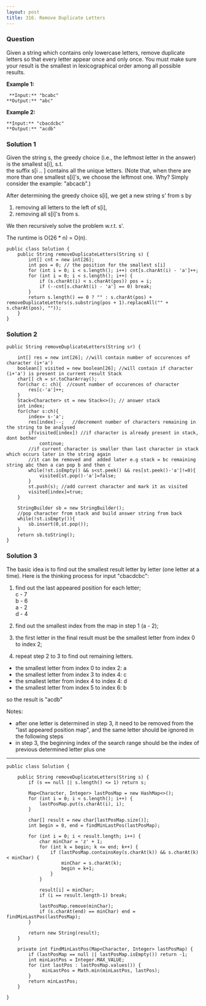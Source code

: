 ```yaml
---
layout: post
title: 316. Remove Duplicate Letters
---
```

### Question
Given a string which contains only lowercase letters, remove duplicate letters
so that every letter appear once and only once. You must make sure your result
is the smallest in lexicographical order among all possible results.

 **Example 1:**

    
    
     **Input:** "bcabc"
    **Output:** "abc"
    

**Example 2:**

    
    
    **Input:** "cbacdcbc"
    **Output:** "acdb"
    

### Solution 1
Given the string s, the greedy choice (i.e., the leftmost letter in the
answer) is the smallest s[i], s.t.  
the suffix s[i .. ] contains all the unique letters. (Note that, when there
are more than one smallest s[i]'s, we choose the leftmost one. Why? Simply
consider the example: "abcacb".)

After determining the greedy choice s[i], we get a new string s' from s by

  1. removing all letters to the left of s[i],
  2. removing all s[i]'s from s.

We then recursively solve the problem w.r.t. s'.

The runtime is O(26 * n) = O(n).

    
    
    public class Solution {
        public String removeDuplicateLetters(String s) {
            int[] cnt = new int[26];
            int pos = 0; // the position for the smallest s[i]
            for (int i = 0; i < s.length(); i++) cnt[s.charAt(i) - 'a']++;
            for (int i = 0; i < s.length(); i++) {
                if (s.charAt(i) < s.charAt(pos)) pos = i;
                if (--cnt[s.charAt(i) - 'a'] == 0) break;
            }
            return s.length() == 0 ? "" : s.charAt(pos) + removeDuplicateLetters(s.substring(pos + 1).replaceAll("" + s.charAt(pos), ""));
        }
    }


### Solution 2
    
    
    public String removeDuplicateLetters(String sr) {
    
        int[] res = new int[26]; //will contain number of occurences of character (i+'a')
        boolean[] visited = new boolean[26]; //will contain if character (i+'a') is present in current result Stack
        char[] ch = sr.toCharArray();
        for(char c: ch){  //count number of occurences of character 
            res[c-'a']++;
        }
        Stack<Character> st = new Stack<>(); // answer stack
        int index;
        for(char s:ch){ 
            index= s-'a';
            res[index]--;   //decrement number of characters remaining in the string to be analysed
            if(visited[index]) //if character is already present in stack, dont bother
                continue;
            //if current character is smaller than last character in stack which occurs later in the string again
            //it can be removed and  added later e.g stack = bc remaining string abc then a can pop b and then c
            while(!st.isEmpty() && s<st.peek() && res[st.peek()-'a']!=0){ 
                visited[st.pop()-'a']=false;
            }
            st.push(s); //add current character and mark it as visited
            visited[index]=true;
        }
    
        StringBuilder sb = new StringBuilder();
        //pop character from stack and build answer string from back
        while(!st.isEmpty()){
            sb.insert(0,st.pop());
        }
        return sb.toString();
    }


### Solution 3
The basic idea is to find out the smallest result letter by letter (one letter
at a time). Here is the thinking process for input "cbacdcbc":

  1. find out the last appeared position for each letter;  
c - 7  
b - 6  
a - 2  
d - 4

  2. find out the smallest index from the map in step 1 (a - 2);
  3. the first letter in the final result must be the smallest letter from index 0 to index 2;
  4. repeat step 2 to 3 to find out remaining letters.

  * the smallest letter from index 0 to index 2: a
  * the smallest letter from index 3 to index 4: c
  * the smallest letter from index 4 to index 4: d
  * the smallest letter from index 5 to index 6: b

so the result is "acdb"

Notes:

  * after one letter is determined in step 3, it need to be removed from the "last appeared position map", and the same letter should be ignored in the following steps
  * in step 3, the beginning index of the search range should be the index of previous determined letter plus one

* * *
    
    
    public class Solution {
    
        public String removeDuplicateLetters(String s) {
            if (s == null || s.length() <= 1) return s;
    
            Map<Character, Integer> lastPosMap = new HashMap<>();
            for (int i = 0; i < s.length(); i++) {
                lastPosMap.put(s.charAt(i), i);
            }
    
            char[] result = new char[lastPosMap.size()];
            int begin = 0, end = findMinLastPos(lastPosMap);
    
            for (int i = 0; i < result.length; i++) {
                char minChar = 'z' + 1;
                for (int k = begin; k <= end; k++) {
                    if (lastPosMap.containsKey(s.charAt(k)) && s.charAt(k) < minChar) {
                        minChar = s.charAt(k);
                        begin = k+1;
                    }
                }
    
                result[i] = minChar;
                if (i == result.length-1) break;
    
                lastPosMap.remove(minChar);
                if (s.charAt(end) == minChar) end = findMinLastPos(lastPosMap);
            }
    
            return new String(result);
        }
    
        private int findMinLastPos(Map<Character, Integer> lastPosMap) {
            if (lastPosMap == null || lastPosMap.isEmpty()) return -1;
            int minLastPos = Integer.MAX_VALUE;
            for (int lastPos : lastPosMap.values()) {
                 minLastPos = Math.min(minLastPos, lastPos);
            }
            return minLastPos;
        }
    
    }



